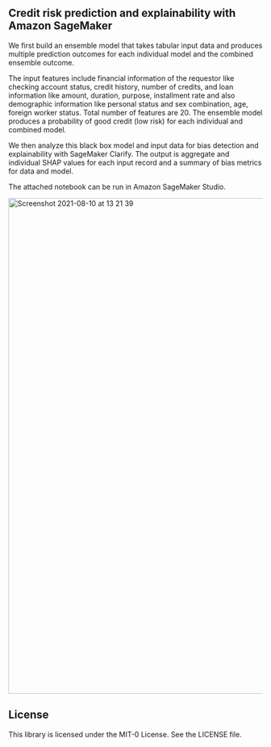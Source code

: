 ## Credit risk prediction and explainability with Amazon SageMaker

We first build an ensemble model that takes tabular input data and produces multiple prediction outcomes for each individual model and the combined ensemble outcome. 

The input features include financial information of the requestor like checking account status, credit history, number of credits, and loan information like amount, duration, purpose, installment rate and also demographic information like personal status and sex combination, age, foreign worker status. Total number of features are 20. The ensemble model produces a probability of good credit (low risk) for each individual and combined model. 

We then analyze this black box model and input data for bias detection and explainability with SageMaker Clarify. The output is aggregate and individual SHAP values for each input record and a summary of bias metrics for data and model. 

The attached notebook can be run in Amazon SageMaker Studio. 

<img width="982" alt="Screenshot 2021-08-10 at 13 21 39" src="https://user-images.githubusercontent.com/8871432/128865871-6603cab8-e705-4d93-ba68-4e5e7d2a0da4.png">


## License

This library is licensed under the MIT-0 License. See the LICENSE file.

